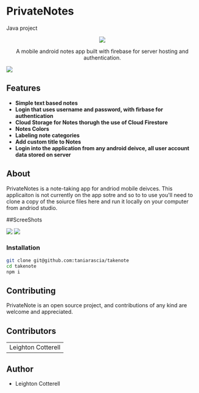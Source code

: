 # PrivateNotes
Java project

<p align="center">
 <img src="https://img.shields.io/badge/License-MIT-blue.svg">
 </p>
   

<p align="center">A mobile android notes app built with firebase for server hosting and authentication.</p>
<div>
 <img src="https://github.com/leightonoff/PrivateNotes/blob/master/rsz_1mainscreen.jpg">
</div>

## Features

- **Simple text based notes**
- **Login that uses username and password, with firbase for authentication**
- **Cloud Storage for Notes thorugh the use of Cloud Firestore**
- **Notes Colors**
- **Labeling note categories**
- **Add custom title to Notes**
- **Login into the application from any android deivce, all user account data stored on server**


## About

PrivateNotes is a note-taking app for andriod mobile deivces. This applicaiton is not currently on the app sotre and so to to use you'll need to clone a copy of the soiurce files here and run it locally on your computer from andriod studio.


##ScreeShots
<div>
 <img src="https://github.com/leightonoff/PrivateNotes/blob/master/rsz_notesscreen.jpg">
 <img src="https://github.com/leightonoff/PrivateNotes/blob/master/rsz_login_screen.jpg">
</div>


### Installation

```bash
git clone git@github.com:taniarascia/takenote
cd takenote
npm i
```


## Contributing

PrivateNote is an open source project, and contributions of any kind are welcome and appreciated.


## Contributors

<table>
  <tr>
    <td>Leighton Cotterell</td>
  </tr>
  
</table>



## Author

- Leighton Cotterell
